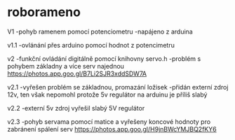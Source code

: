 # roborameno

V1
  -pohyb ramenem pomocí potenciometru
  -napájeno z arduina
  
v1.1
  -ovlánání přes arduino pomocí hodnot z potencimetru
  
v2
  -funkční ovládání digitálně pomocí knihovny servo.h
  -problém s pohybem základny a více serv najednou
  https://photos.app.goo.gl/B7Li2SJR3xddSDW7A
  
v2.1
  -vyřešen problém se základnou, promazání ložisek
  -přidán externí zdroj 12v, ten však nepomohl protože 5v regulátor na arduinu je příliš slabý
  
v2.2
  -externí 5v zdroj vyřešil slabý 5V regulátor
  
v2.3
  -pohyb servama pomocí matice a vyřešeny koncové hodnoty pro zabránení spálení serv 
  https://photos.app.goo.gl/H9jnBWcYMJBQ2fKY6
